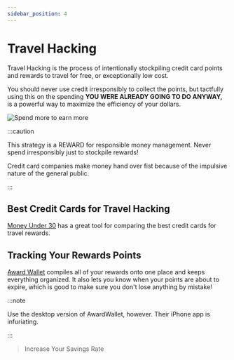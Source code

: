 ```yaml
---
sidebar_position: 4
---
```


# Travel Hacking

Travel Hacking is the process of intentionally stockpiling credit card points and rewards to travel for free, or exceptionally low cost.

You should never use credit irresponsibly to collect the points, but tactfully using this on the spending **YOU WERE ALREADY GOING TO DO ANYWAY,** is a powerful way to maximize the efficiency of your dollars.

![Spend more to earn more](/img/rewards.svg)

:::caution

This strategy is a REWARD for responsible money management. Never spend irresponsibly just to stockpile rewards!

Credit card companies make money hand over fist because of the impulsive nature of the general public.

:::

## Best Credit Cards for Travel Hacking

[Money Under 30](https://www.moneyunder30.com/credit-card-results) has a great tool for comparing the best credit cards for travel rewards.

## Tracking Your Rewards Points

[Award Wallet](https://awardwallet.com/api/main) compiles all of your rewards onto one place and keeps everything organized. It also lets you know when your points are about to expire, which is good to make sure you don't lose anything by mistake!

:::note

Use the desktop version of AwardWallet, however. Their iPhone app is infuriating.

:::

>Increase Your Savings Rate